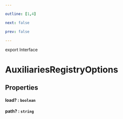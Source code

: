```yaml
---

outline: [1,4]

next: false

prev: false

---
```


export Interface
# AuxiliariesRegistryOptions

## Properties

#### load? : `boolean`

#### path? : `string`
